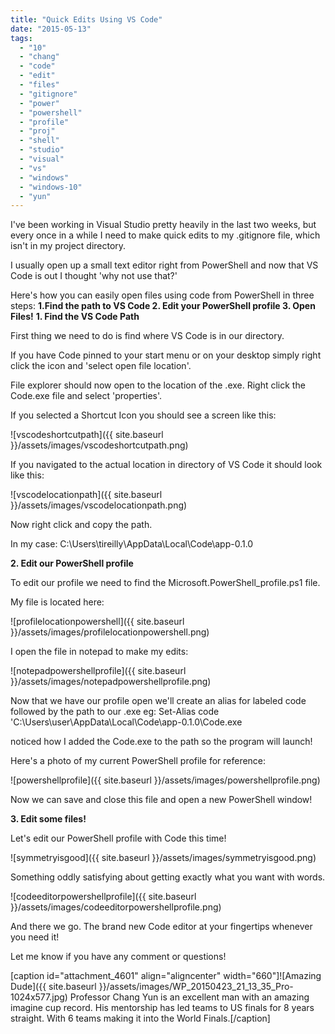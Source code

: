 ```yaml
---
title: "Quick Edits Using VS Code"
date: "2015-05-13"
tags: 
  - "10"
  - "chang"
  - "code"
  - "edit"
  - "files"
  - "gitignore"
  - "power"
  - "powershell"
  - "profile"
  - "proj"
  - "shell"
  - "studio"
  - "visual"
  - "vs"
  - "windows"
  - "windows-10"
  - "yun"
---
```


I've been working in Visual Studio pretty heavily in the last two weeks, but every once in a while I need to make quick edits to my .gitignore file, which isn't in my project directory.

I usually open up a small text editor right from PowerShell and now that VS Code is out I thought 'why not use that?'

Here's how you can easily open files using code from PowerShell in three steps: **1.Find the path to VS Code 2. Edit your PowerShell profile 3. Open Files!** **1\. Find the VS Code Path**

First thing we need to do is find where VS Code is in our directory.

If you have Code pinned to your start menu or on your desktop simply right click the icon and 'select open file location'.

File explorer should now open to the location of the .exe. Right click the Code.exe file and select 'properties'.

If you selected a Shortcut Icon you should see a screen like this:

![vscodeshortcutpath]({{ site.baseurl }}/assets/images/vscodeshortcutpath.png)

If you navigated to the actual location in directory of VS Code it should look like this:

![vscodelocationpath]({{ site.baseurl }}/assets/images/vscodelocationpath.png)

Now right click and copy the path.

In my case: C:\\Users\\tireilly\\AppData\\Local\\Code\\app-0.1.0

**2\. Edit our PowerShell profile**

To edit our profile we need to find the Microsoft.PowerShell\_profile.ps1 file.

My file is located here:

![profilelocationpowershell]({{ site.baseurl }}/assets/images/profilelocationpowershell.png)

I open the file in notepad to make my edits:

![notepadpowershellprofile]({{ site.baseurl }}/assets/images/notepadpowershellprofile.png)

Now that we have our profile open we'll create an alias for labeled code followed by the path to our .exe eg: Set-Alias code 'C:\\Users\\user\\AppData\\Local\\Code\\app-0.1.0\\Code.exe

noticed how I added the Code.exe to the path so the program will launch!

Here's a photo of my current PowerShell profile for reference:

![powershellprofile]({{ site.baseurl }}/assets/images/powershellprofile.png)

Now we can save and close this file and open a new PowerShell window!

**3\. Edit some files!**

Let's edit our PowerShell profile with Code this time!

![symmetryisgood]({{ site.baseurl }}/assets/images/symmetryisgood.png)

Something oddly satisfying about getting exactly what you want with words.

![codeeditorpowershellprofile]({{ site.baseurl }}/assets/images/codeeditorpowershellprofile.png)

And there we go. The brand new Code editor at your fingertips whenever you need it!

Let me know if you have any comment or questions!

\[caption id="attachment\_4601" align="aligncenter" width="660"\]![Amazing Dude]({{ site.baseurl }}/assets/images/WP_20150423_21_13_35_Pro-1024x577.jpg) Professor Chang Yun is an excellent man with an amazing imagine cup record. His mentorship has led teams to US finals for 8 years straight. With 6 teams making it into the World Finals.\[/caption\]

